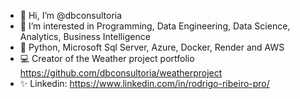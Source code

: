 - 👋 Hi, I’m @dbconsultoria
- 👀 I’m interested in Programming, Data Engineering, Data Science, Analytics, Business Intelligence
- 🌱 Python, Microsoft Sql Server, Azure, Docker, Render and AWS
- 💻 Creator of the Weather project portfolio https://github.com/dbconsultoria/weatherproject
- ✨ Linkedin: https://www.linkedin.com/in/rodrigo-ribeiro-pro/
<!---
dbconsultoria/dbconsultoria is a ✨ special ✨ repository because its `README.md` (this file) appears on your GitHub profile.
You can click the Preview link to take a look at your changes.
--->
